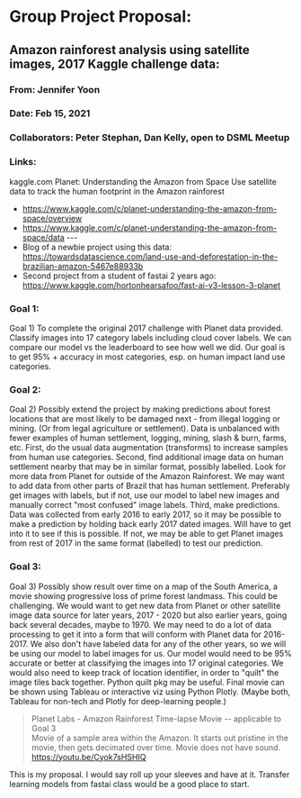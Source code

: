# Group Project Proposal:  
## Amazon rainforest analysis using satellite images, 2017 Kaggle challenge data:

### From: Jennifer Yoon  
### Date: Feb 15, 2021  
### Collaborators: Peter Stephan, Dan Kelly, open to DSML Meetup

### Links:  
kaggle.com
Planet: Understanding the Amazon from Space
Use satellite data to track the human footprint in the Amazon rainforest 
 * https://www.kaggle.com/c/planet-understanding-the-amazon-from-space/overview  
 * https://www.kaggle.com/c/planet-understanding-the-amazon-from-space/data    \-\-\-    
 * Blog of a newbie project using this data:  
https://towardsdatascience.com/land-use-and-deforestation-in-the-brazilian-amazon-5467e88933b  
 * Second project from a student of fastai 2 years ago:  
https://www.kaggle.com/hortonhearsafoo/fast-ai-v3-lesson-3-planet  

### Goal 1:  
Goal 1) To complete the original 2017 challenge with Planet data provided.  Classify images into 17 category labels including cloud cover labels.
We can compare our model vs the leaderboard to see how well we did.  Our goal is to get 95% + accuracy in most categories, esp. on human impact land use categories.  

### Goal 2:  
Goal 2) Possibly extend the project by making predictions about forest locations that are most likely to be damaged next - from illegal logging or mining.  (Or from legal agriculture or settlement).
Data is unbalanced with fewer examples of human settlement, logging, mining, slash & burn, farms, etc.  First, do the usual data augmentation (transforms) to increase samples from human use categories.  Second, find additional image data on human settlement nearby that may be in similar format, possibly labelled.  Look for more data from Planet for outside of the Amazon Rainforest. We may want to add data from other parts of Brazil that has human settlement.  Preferably get images with labels, but if not, use our model to label new images and manually correct "most confused" image labels.
Third, make predictions.  Data was collected from early 2016 to early 2017, so it may be possible to make a prediction by holding back early 2017 dated images.  Will have to get into it to see if this is possible.  If not, we may be able to get Planet images from rest of 2017 in the same format (labelled) to test our prediction.  

### Goal 3:  
Goal 3) Possibly show result over time on a map of the South America, a movie showing progressive loss of prime forest landmass.  This could be challenging.
We would want to get new data from Planet or other satellite image data source for later years, 2017 - 2020 but also earlier years, going back several decades, maybe to 1970.   We may need to do a lot of data processing to get it into a form that will conform with Planet data for 2016-2017.  We also don't have labeled data for any of the other years, so we will be using our model to label images for us.  Our model would need to be 95% accurate or better at classifying the images into 17 original categories.  We would also need to keep track of location identifier, in order to "quilt" the image tiles back together.  Python quilt pkg may be useful.
Final movie can be shown using Tableau or interactive viz using Python Plotly.  (Maybe both, Tableau for non-tech and Plotly for deep-learning people.)  
  
  > Planet Labs - Amazon Rainforest Time-lapse Movie -- applicable to Goal 3  
  > Movie of a sample area within the Amazon.  It starts out pristine in the movie, then gets decimated over time. Movie does not have sound.  
  > https://youtu.be/Cyok7sHSHIQ  
  
This is my proposal.  I would say roll up your sleeves and have at it.  Transfer learning models from fastai class would be a good place to start.  

